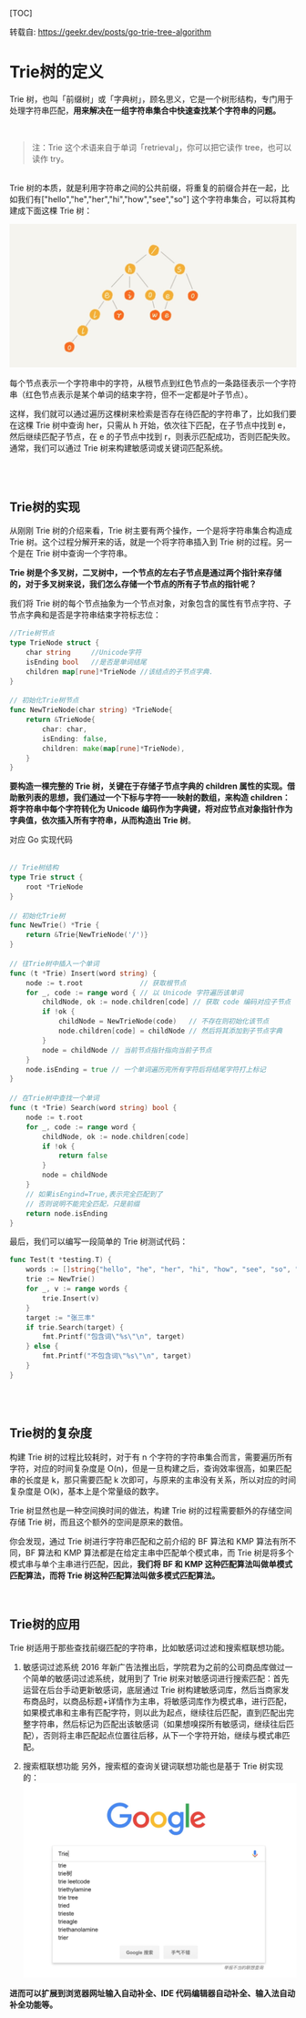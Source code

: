 [TOC]

转载自: https://geekr.dev/posts/go-trie-tree-algorithm

# Trie树的定义

Trie 树，也叫「前缀树」或「字典树」，顾名思义，它是一个树形结构，专门用于处理字符串匹配，**用来解决在一组字符串集合中快速查找某个字符串的问题。**

<br>

> 注：Trie 这个术语来自于单词「retrieval」，你可以把它读作 tree，也可以读作 try。

<br>
Trie 树的本质，就是利用字符串之间的公共前缀，将重复的前缀合并在一起，比如我们有["hello","he","her","hi","how","see","so"] 这个字符串集合，可以将其构建成下面这棵 Trie 树：

![](image/1.jpeg)

每个节点表示一个字符串中的字符，从根节点到红色节点的一条路径表示一个字符串（红色节点表示是某个单词的结束字符，但不一定都是叶子节点）。
<br>

这样，我们就可以通过遍历这棵树来检索是否存在待匹配的字符串了，比如我们要在这棵 Trie 树中查询 her，只需从 h 开始，依次往下匹配，在子节点中找到 e，然后继续匹配子节点，在 e 的子节点中找到 r，则表示匹配成功，否则匹配失败。通常，我们可以通过 Trie 树来构建敏感词或关键词匹配系统。

<br>
<br>

## Trie树的实现

从刚刚 Trie 树的介绍来看，Trie 树主要有两个操作，一个是将字符串集合构造成 Trie 树。这个过程分解开来的话，就是一个将字符串插入到 Trie 树的过程。另一个是在 Trie 树中查询一个字符串。

**Trie 树是个多叉树，二叉树中，一个节点的左右子节点是通过两个指针来存储的，对于多叉树来说，我们怎么存储一个节点的所有子节点的指针呢？**

我们将 Trie 树的每个节点抽象为一个节点对象，对象包含的属性有节点字符、子节点字典和是否是字符串结束字符标志位：
```go
//Trie树节点
type TrieNode struct {
    char string     //Unicode字符
    isEnding bool   //是否是单词结尾
    children map[rune]*TrieNode //该结点的子节点字典.
}

// 初始化Trie树节点
func NewTrieNode(char string) *TrieNode{
    return &TrieNode{
        char: char,
        isEnding: false,
        children: make(map[rune]*TrieNode),
    }
}
```

**要构造一棵完整的 Trie 树，关键在于存储子节点字典的 children 属性的实现。借助散列表的思想，我们通过一个下标与字符一一映射的数组，来构造 children：将字符串中每个字符转化为 Unicode 编码作为字典键，将对应节点对象指针作为字典值，依次插入所有字符串，从而构造出 Trie 树**。

对应 Go 实现代码
```go

// Trie树结构
type Trie struct {
	root *TrieNode
}

// 初始化Trie树
func NewTrie() *Trie {
	return &Trie{NewTrieNode('/')}
}

// 往Trie树中插入一个单词
func (t *Trie) Insert(word string) {
	node := t.root              // 获取根节点
	for _, code := range word { // 以 Unicode 字符遍历该单词
		childNode, ok := node.children[code] // 获取 code 编码对应子节点
		if !ok {
			childNode = NewTrieNode(code)   // 不存在则初始化该节点
			node.children[code] = childNode // 然后将其添加到子节点字典
		}
		node = childNode // 当前节点指针指向当前子节点
	}
	node.isEnding = true // 一个单词遍历完所有字符后将结尾字符打上标记
}

// 在Trie树中查找一个单词
func (t *Trie) Search(word string) bool {
	node := t.root
	for _, code := range word {
		childNode, ok := node.children[code]
		if !ok {
			return false
		}
		node = childNode
	}
	// 如果isEngind=True,表示完全匹配到了
	// 否则说明不能完全匹配，只是前缀
	return node.isEnding
}
```

最后，我们可以编写一段简单的 Trie 树测试代码：
```go
func Test(t *testing.T) {
	words := []string{"hello", "he", "her", "hi", "how", "see", "so", "张三", "张三丰"}
	trie := NewTrie()
	for _, v := range words {
		trie.Insert(v)
	}
	target := "张三丰"
	if trie.Search(target) {
		fmt.Printf("包含词\"%s\"\n", target)
	} else {
		fmt.Printf("不包含词\"%s\"\n", target)
	}
}
```
<br>
<br>

## Trie树的复杂度

构建 Trie 树的过程比较耗时，对于有 n 个字符的字符串集合而言，需要遍历所有字符，对应的时间复杂度是 O(n)，但是一旦构建之后，查询效率很高，如果匹配串的长度是 k，那只需要匹配 k 次即可，与原来的主串没有关系，所以对应的时间复杂度是 O(k)，基本上是个常量级的数字。

Trie 树显然也是一种空间换时间的做法，构建 Trie 树的过程需要额外的存储空间存储 Trie 树，而且这个额外的空间是原来的数倍。

你会发现，通过 Trie 树进行字符串匹配和之前介绍的 BF 算法和 KMP 算法有所不同，BF 算法和 KMP 算法都是在给定主串中匹配单个模式串，而 Trie 树是将多个模式串与单个主串进行匹配，因此，**我们将 BF 和 KMP 这种匹配算法叫做单模式匹配算法，而将 Trie 树这种匹配算法叫做多模式匹配算法。**

<br>

## Trie树的应用

Trie 树适用于那些查找前缀匹配的字符串，比如敏感词过滤和搜索框联想功能。

1. 敏感词过滤系统
2016 年新广告法推出后，学院君为之前的公司商品库做过一个简单的敏感词过滤系统，就用到了 Trie 树来对敏感词进行搜索匹配：首先运营在后台手动更新敏感词，底层通过 Trie 树构建敏感词库，然后当商家发布商品时，以商品标题+详情作为主串，将敏感词库作为模式串，进行匹配，如果模式串和主串有匹配字符，则以此为起点，继续往后匹配，直到匹配出完整字符串，然后标记为匹配出该敏感词（如果想嗅探所有敏感词，继续往后匹配），否则将主串匹配起点位置往后移，从下一个字符开始，继续与模式串匹配。

2. 搜索框联想功能
另外，搜索框的查询关键词联想功能也是基于 Trie 树实现的：
![](image/2.jpeg)

**进而可以扩展到浏览器网址输入自动补全、IDE 代码编辑器自动补全、输入法自动补全功能等。**